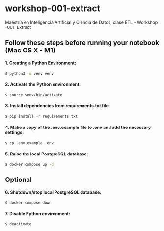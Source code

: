 # workshop-001-extract
Maestría en Inteligencia Artificial y Ciencia de Datos, clase ETL - Workshop -001: Extract

## Follow these steps before running your notebook (Mac OS X - M1)


#### 1. Creating a Python Environment:
```bash
$ python3 -m venv venv
```

#### 2. Activate the Python environment:
```bash
$ source venv/bin/activate
```

#### 3. Install dependencies from requirements.txt file:
```bash
$ pip install -r requirements.txt
```

#### 4. Make a copy of the .env.example file to .env and add the necessary settings:
```bash
$ cp .env.example .env
```

#### 5. Raise the local PostgreSQL database:
```bash
$ docker compose up -d
```

## Optional

#### 6. Shutdown/stop local PostgreSQL database:
```bash
$ docker compose down
```

#### 7. Disable Python environment:
```bash
$ deactivate
```